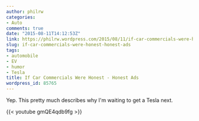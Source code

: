 ```yaml
---
author: philrw
categories:
- Auto
comments: true
date: "2015-08-11T14:12:53Z"
link: https://philrw.wordpress.com/2015/08/11/if-car-commercials-were-honest-honest-ads/
slug: if-car-commercials-were-honest-honest-ads
tags:
- automobile
- EV
- humor
- Tesla
title: If Car Commercials Were Honest - Honest Ads
wordpress_id: 85765
---
```


Yep. This pretty much describes why I'm waiting to get a Tesla next.

{{< youtube gmQE4qdb9fg >}}
